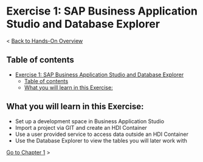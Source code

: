 # Exercise 1: SAP Business Application Studio and Database Explorer

< [Back to Hands-On Overview](../README.md)

## Table of contents

<!-- TOC -->

- [Exercise 1: SAP Business Application Studio and Database Explorer](#exercise-1-sap-business-application-studio-and-database-explorer)
  - [Table of contents](#table-of-contents)
  - [What you will learn in this Exercise:](#what-you-will-learn-in-this-exercise)

<!-- /TOC -->

## What you will learn in this Exercise:
- Set up a development space in Business Application Studio
- Import a project via GIT and create an HDI Container
- Use a user provided service to access data outside an HDI Container
- Use the Database Explorer to view the tables you will later work with

[Go to Chapter 1](./Exercise1_Chapter1.md) >

